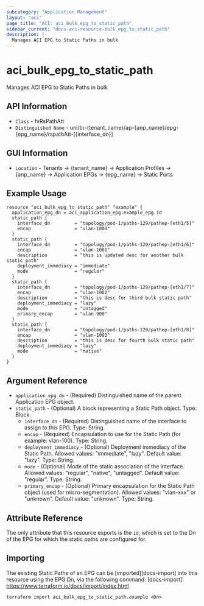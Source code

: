 ```yaml
---
subcategory: "Application Management"
layout: "aci"
page_title: "ACI: aci_bulk_epg_to_static_path"
sidebar_current: "docs-aci-resource-bulk_epg_to_static_path"
description: |-
  Manages ACI EPG to Static Paths in bulk
---
```


# aci_bulk_epg_to_static_path #

Manages ACI EPG to Static Paths in bulk

## API Information ##
* `Class` - fvRsPathAtt
* `Distinguished Name` - uni/tn-{tenant_name}/ap-{anp_name}/epg-{epg_name}/rspathAtt-[{interface_dn}]

## GUI Information ##
* `Location` - Tenants -> {tenant_name} -> Application Profiles -> {anp_name} -> Application EPGs -> {epg_name} -> Static Ports

## Example Usage ##

```hcl
resource "aci_bulk_epg_to_static_path" "example" {
  application_epg_dn = aci_application_epg.example_epg.id
  static_path {
    interface_dn         = "topology/pod-1/paths-129/pathep-[eth1/5]"
    encap                = "vlan-1000"
  }
  static_path {
    interface_dn         = "topology/pod-1/paths-129/pathep-[eth1/6]"
    encap                = "vlan-1001"
    description          = "this is updated desc for another bulk static path"
    deployment_immediacy = "immediate"
    mode                 = "regular"
  }
  static_path {
    interface_dn         = "topology/pod-1/paths-129/pathep-[eth1/7]"
    encap                = "vlan-1002"
    description          = "this is desc for third bulk static path"
    deployment_immediacy = "lazy"
    mode                 = "untagged"
    primary_encap        = "vlan-900"
  }
  static_path {
    interface_dn         = "topology/pod-1/paths-129/pathep-[eth1/8]"
    encap                = "vlan-1003"
    description          = "this is desc for fourth bulk static path"
    deployment_immediacy = "lazy"
    mode                 = "native"
  }
}
```

## Argument Reference ##

* `application_epg_dn` - (Required) Distinguished name of the parent Application EPG object.
* `static_path` - (Optional) A block representing a Static Path object. Type: Block.
  * `interface_dn` - (Required) Distinguished name of the interface to assign to this EPG. Type: String.
  * `encap` - (Required) Encapsulation to use for the Static Path (for example: vlan-100). Type: String.
  * `deployment_immediacy` - (Optional) Deployment immediacy of the Static Path. Allowed values: "immediate", "lazy". Default value: "lazy". Type: String.
  * `mode` - (Optional) Mode of the static association of the interface. Allowed values: "regular", "native", "untagged". Default value: "regular". Type: String.
  * `primary_encap` - (Optional) Primary encapsulation for the Static Path object (used for micro-segmentation). Allowed values: "vlan-xxx" or "unknown". Default value: "unknown". Type: String.

## Attribute Reference

The only attribute that this resource exports is the `id`, which is set to the Dn of the EPG for which the static paths are configured for.

## Importing ##

The existing Static Paths of an EPG can be [imported][docs-import] into this resource using the EPG Dn, via the following command:
[docs-import]: https://www.terraform.io/docs/import/index.html

```
terraform import aci_bulk_epg_to_static_path.example <Dn>
```
